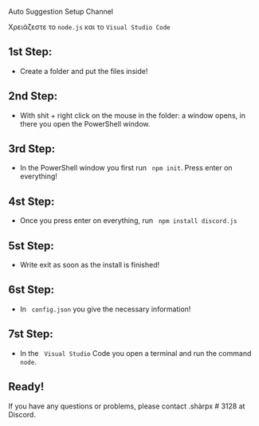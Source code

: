 Auto Suggestion Setup Channel

Χρειάζεστε το ``node.js`` και το ``Visual Studio Code``

## 1st Step:

- Create a folder and put the files inside!

## 2nd Step:

- With shit + right click on the mouse in the folder: a window opens, in there you open the PowerShell window.

## 3rd Step:

- In the PowerShell window you first run `` npm init``. Press enter on everything!

## 4st Step:

- Once you press enter on everything, run `` npm install discord.js``

## 5st Step:

- Write exit as soon as the install is finished!

## 6st Step:

- In `` config.json`` you give the necessary information!

## 7st Step:

- In the `` Visual Studio`` Code you open a terminal and run the command `` node``.

## Ready!

If you have any questions or problems, please contact .shàrpx # 3128 at Discord.
